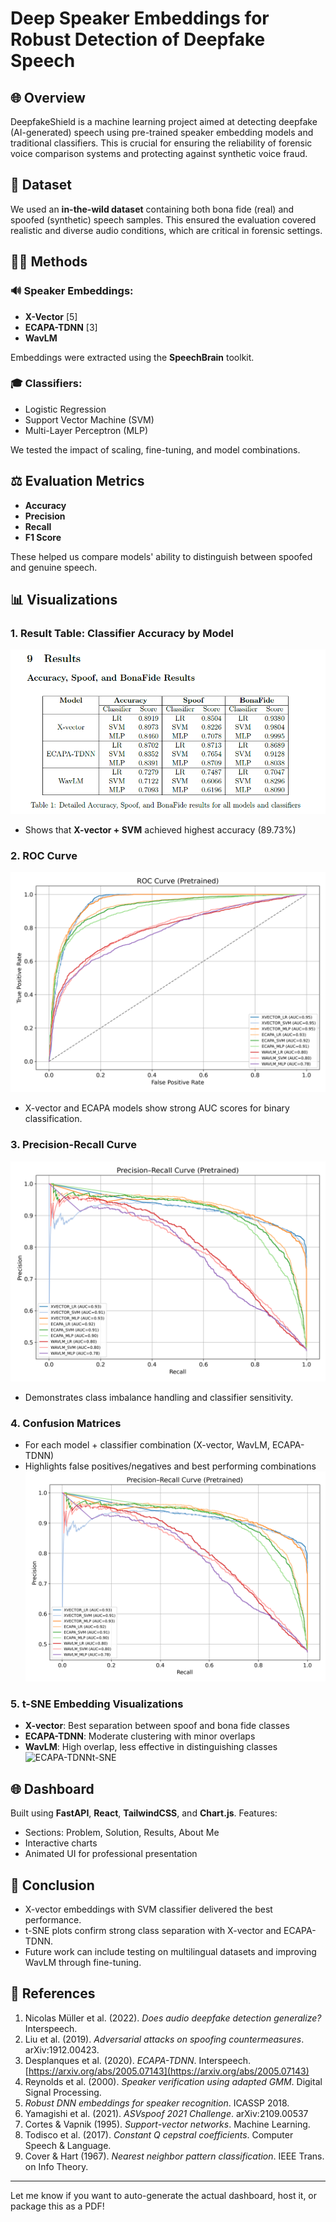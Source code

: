 # Deep Speaker Embeddings for Robust Detection of Deepfake Speech

## 🌐 Overview

DeepfakeShield is a machine learning project aimed at detecting deepfake (AI-generated) speech using pre-trained speaker embedding models and traditional classifiers. This is crucial for ensuring the reliability of forensic voice comparison systems and protecting against synthetic voice fraud.

## 📁 Dataset

We used an **in-the-wild dataset** containing both bona fide (real) and spoofed (synthetic) speech samples. This ensured the evaluation covered realistic and diverse audio conditions, which are critical in forensic settings.

## 🧑‍💻 Methods

### 🔊 Speaker Embeddings:

* **X-Vector** \[5]
* **ECAPA-TDNN** \[3]
* **WavLM**

Embeddings were extracted using the **SpeechBrain** toolkit.

### 🎓 Classifiers:

* Logistic Regression
* Support Vector Machine (SVM)
* Multi-Layer Perceptron (MLP)

We tested the impact of scaling, fine-tuning, and model combinations.

## ⚖️ Evaluation Metrics

* **Accuracy**
* **Precision**
* **Recall**
* **F1 Score**

These helped us compare models' ability to distinguish between spoofed and genuine speech.

## 📊 Visualizations

### 1. Result Table: Classifier Accuracy by Model

![Classifier Accuracy](./images/results_table.png)

* Shows that **X-vector + SVM** achieved highest accuracy (89.73%)

### 2. ROC Curve

![ROC Curve](./images/roc_curve_pretrained_all.png)

* X-vector and ECAPA models show strong AUC scores for binary classification.

### 3. Precision-Recall Curve

![Precision Recall](./images/pr_curve_pretrained_all.png)

* Demonstrates class imbalance handling and classifier sensitivity.

### 4. Confusion Matrices

* For each model + classifier combination (X-vector, WavLM, ECAPA-TDNN)
* Highlights false positives/negatives and best performing combinations
![X-Vector + SVM](./images/pr_curve_pretrained_all.png)

### 5. t-SNE Embedding Visualizations

* **X-vector**: Best separation between spoof and bona fide classes
* **ECAPA-TDNN**: Moderate clustering with minor overlaps
* **WavLM**: High overlap, less effective in distinguishing classes
![ECAPA-TDNNt-SNE](./images/ECAPA-TDNN_pretrained_t-SNE_2class.ong)

## 🌐 Dashboard

Built using **FastAPI**, **React**, **TailwindCSS**, and **Chart.js**. Features:

* Sections: Problem, Solution, Results, About Me
* Interactive charts
* Animated UI for professional presentation

## 🚀 Conclusion

* X-vector embeddings with SVM classifier delivered the best performance.
* t-SNE plots confirm strong class separation with X-vector and ECAPA-TDNN.
* Future work can include testing on multilingual datasets and improving WavLM through fine-tuning.

## 📄 References

1. Nicolas Müller et al. (2022). *Does audio deepfake detection generalize?* Interspeech.
2. Liu et al. (2019). *Adversarial attacks on spoofing countermeasures*. arXiv:1912.00423.
3. Desplanques et al. (2020). *ECAPA-TDNN*. Interspeech. [https://arxiv.org/abs/2005.07143](https://arxiv.org/abs/2005.07143)
4. Reynolds et al. (2000). *Speaker verification using adapted GMM*. Digital Signal Processing.
5. *Robust DNN embeddings for speaker recognition*. ICASSP 2018.
6. Yamagishi et al. (2021). *ASVspoof 2021 Challenge*. arXiv:2109.00537
7. Cortes & Vapnik (1995). *Support-vector networks*. Machine Learning.
8. Todisco et al. (2017). *Constant Q cepstral coefficients*. Computer Speech & Language.
9. Cover & Hart (1967). *Nearest neighbor pattern classification*. IEEE Trans. on Info Theory.

---

Let me know if you want to auto-generate the actual dashboard, host it, or package this as a PDF!
